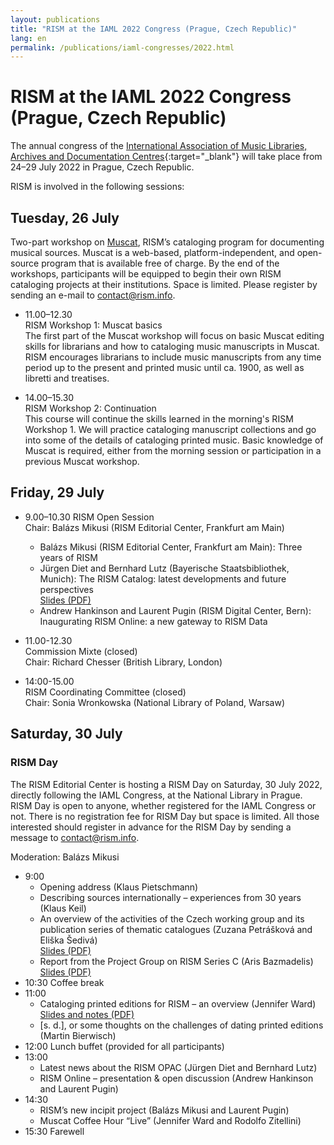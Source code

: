 ```yaml
---
layout: publications
title: "RISM at the IAML 2022 Congress (Prague, Czech Republic)"
lang: en
permalink: /publications/iaml-congresses/2022.html
---
```


# RISM at the IAML 2022 Congress (Prague, Czech Republic)

The annual congress of the [International Association of Music Libraries, Archives and Documentation Centres](https://www.iaml.info/congresses/2022-prague){:target="_blank"} will take place from 24–29 July 2022 in Prague, Czech Republic.

RISM is involved in the following sessions:

## Tuesday, 26 July     
Two-part workshop on [Muscat](/community/muscat.html), RISM’s cataloging program for documenting musical sources. Muscat is a web-based, platform-independent, and open-source program that is available free of charge. By the end of the workshops, participants will be equipped to begin their own RISM cataloging projects at their institutions. Space is limited. Please register by sending an e-mail to [contact@rism.info](mailto:contact@rism.info).

- 11.00–12.30       
RISM Workshop 1: Muscat basics   
The first part of the Muscat workshop will focus on basic Muscat editing skills for librarians and how to cataloging music manuscripts in Muscat. RISM encourages librarians to include music manuscripts from any time period up to the present and printed music until ca. 1900, as well as libretti and treatises.   

- 14.00–15.30   
RISM Workshop 2: Continuation  
This course will continue the skills learned in the morning's RISM Workshop 1. We will practice cataloging manuscript collections and go into some of the details of cataloging printed music. Basic knowledge of Muscat is required, either from the morning session or participation in a previous Muscat workshop.

## Friday, 29 July  

- 9.00–10.30 RISM Open Session  
Chair: Balázs Mikusi (RISM Editorial Center, Frankfurt am Main)  
  - Balázs Mikusi (RISM Editorial Center, Frankfurt am Main): Three years of RISM
  - Jürgen Diet and Bernhard Lutz (Bayerische Staatsbibliothek, Munich): The RISM Catalog: latest developments and future perspectives  
  [Slides (PDF)](/resources/publications/iaml-congresses/2022/20220729_rism-catalog-latest-developments.pdf)  
  - Andrew Hankinson and Laurent Pugin (RISM Digital Center, Bern): Inaugurating RISM Online: a new gateway to RISM Data  

- 11.00-12.30  
Commission Mixte (closed)  
Chair: Richard Chesser (British Library, London)  

- 14:00-15.00  
RISM Coordinating Committee (closed)  
Chair: Sonia Wronkowska (National Library of Poland, Warsaw)


## Saturday, 30 July
### RISM Day  

The RISM Editorial Center is hosting a RISM Day on Saturday, 30 July 2022, directly following the IAML Congress, at the National Library in Prague. RISM Day is open to anyone, whether registered for the IAML Congress or not. There is no registration fee for RISM Day but space is limited. All those interested should register in advance for the RISM Day by sending a message to [contact@rism.info](mailto:contact@rism.info).

Moderation: Balázs Mikusi  
- 9:00
  - Opening address (Klaus Pietschmann)
  - Describing sources internationally – experiences from 30 years (Klaus Keil)
  - An overview of the activities of the Czech working group and its publication series of thematic catalogues (Zuzana Petrášková and Eliška Šedivá)  
  [Slides (PDF)](/resources/publications/iaml-congresses/2022/2022-sediva-iaml-rismDay-czechWorkingGroup.pdf)
  - Report from the Project Group on RISM Series C (Aris Bazmadelis)  
  [Slides (PDF)](/resources/publications/iaml-congresses/2022/Project_Group_on_Rism_Series_c_Deliverables_PRAGUE_2022.pdf)
- 10:30 Coffee break
- 11:00
  - Cataloging printed editions for RISM – an overview (Jennifer Ward)  
  [Slides and notes (PDF)](/resources/publications/iaml-congresses/2022/2022-ward-iaml-rismDay-slidesNotes-website.pdf)
  - [s. d.], or some thoughts on the challenges of dating printed editions (Martin Bierwisch)
- 12:00 Lunch buffet (provided for all participants)
- 13:00
  - Latest news about the RISM OPAC (Jürgen Diet and Bernhard Lutz)
  - RISM Online – presentation & open discussion (Andrew Hankinson and Laurent Pugin)
- 14:30
  - RISM’s new incipit project (Balázs Mikusi and Laurent Pugin)
  - Muscat Coffee Hour “Live” (Jennifer Ward and Rodolfo Zitellini)
- 15:30 Farewell
